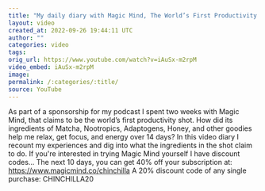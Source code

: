 ```yaml
---
title: "My daily diary with Magic Mind, The World’s First Productivity Shot"
layout: video
created_at: 2022-09-26 19:44:11 UTC
author: ""
categories: video
tags: 
orig_url: https://www.youtube.com/watch?v=iAuSx-m2rpM
video_embed: iAuSx-m2rpM
image:
permalink: /:categories/:title/
source: YouTube
---
```

As part of a sponsorship for my podcast I spent two weeks with Magic Mind, that claims to be the world’s first productivity shot. How did its ingredients of Matcha, Nootropics, Adaptogens, Honey, and other goodies help me relax, get focus, and energy over 14 days? In this video diary I recount my experiences and dig into what the ingredients in the shot claim to do. If you're interested in trying Magic Mind yourself I have discount codes… The next 10 days, you can get 40% off your subscription at: https://www.magicmind.co/chinchilla A 20% discount code of any single purchase: CHINCHILLA20
